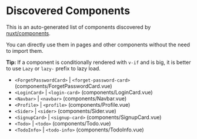 # Discovered Components

This is an auto-generated list of components discovered by [nuxt/components](https://github.com/nuxt/components).

You can directly use them in pages and other components without the need to import them.

**Tip:** If a component is conditionally rendered with `v-if` and is big, it is better to use `Lazy` or `lazy-` prefix to lazy load.

- `<ForgetPasswordCard>` | `<forget-password-card>` (components/ForgetPasswordCard.vue)
- `<LoginCard>` | `<login-card>` (components/LoginCard.vue)
- `<Navbar>` | `<navbar>` (components/Navbar.vue)
- `<Profile>` | `<profile>` (components/Profile.vue)
- `<Sider>` | `<sider>` (components/Sider.vue)
- `<SignupCard>` | `<signup-card>` (components/SignupCard.vue)
- `<Todo>` | `<todo>` (components/Todo.vue)
- `<TodoInfo>` | `<todo-info>` (components/TodoInfo.vue)
